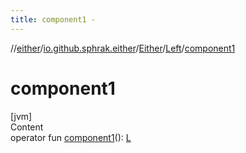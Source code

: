 ```yaml
---
title: component1 -
---
```

//[either](../../../index.md)/[io.github.sphrak.either](../../index.md)/[Either](../index.md)/[Left](index.md)/[component1](component1.md)



# component1  
[jvm]  
Content  
operator fun [component1](component1.md)(): [L](index.md)  



